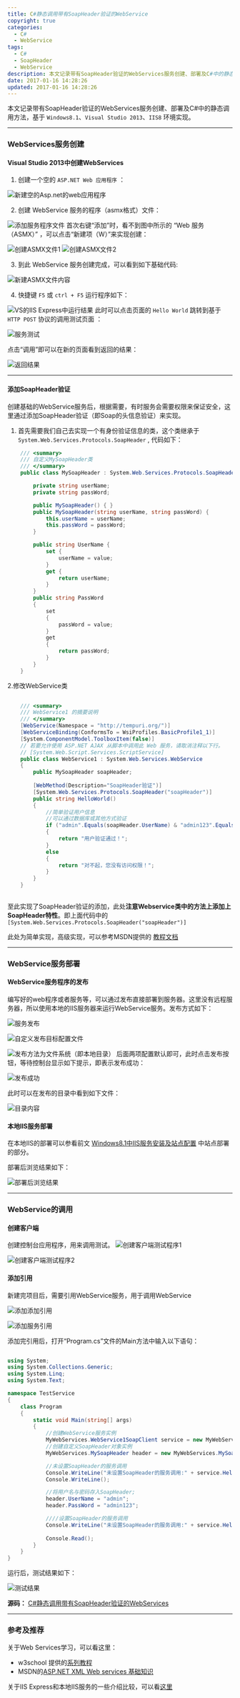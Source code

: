 ```yaml
---
title: C#静态调用带有SoapHeader验证的WebService
copyright: true
categories:
  - C#
  - WebService
tags:
  - C#
  - SoapHeader
  - WebService
description: 本文记录带有SoapHeader验证的WebServices服务创建、部署及C#中的静态调用方法。
date: 2017-01-16 14:28:26
updated: 2017-01-16 14:28:26
---
```



本文记录带有SoapHeader验证的WebServices服务创建、部署及C#中的静态调用方法，基于 `Windows8.1`、`Visual Studio 2013`、`IIS8` 环境实现。

----------


### **WebServices服务创建**

#### **Visual Studio 2013中创建WebServices**
1. 创建一个空的 `ASP.NET Web 应用程序` ：

![新建空的Asp.net的web应用程序](http://img.blog.csdn.net/20170115154108472?watermark/2/text/aHR0cDovL2Jsb2cuY3Nkbi5uZXQvdTAxMjk5NTk2NA==/font/5a6L5L2T/fontsize/400/fill/I0JBQkFCMA==/dissolve/70/gravity/SouthEast)

2. 创建 WebService 服务的程序（asmx格式）文件：

![添加服务程序文件](http://img.blog.csdn.net/20170115154211968?watermark/2/text/aHR0cDovL2Jsb2cuY3Nkbi5uZXQvdTAxMjk5NTk2NA==/font/5a6L5L2T/fontsize/400/fill/I0JBQkFCMA==/dissolve/70/gravity/SouthEast)
首次右键“添加”时，看不到图中所示的 “Web 服务（ASMX）” ，可以点击“新建项（W）”来实现创建：

![创建ASMX文件1](http://img.blog.csdn.net/20170115154501159?watermark/2/text/aHR0cDovL2Jsb2cuY3Nkbi5uZXQvdTAxMjk5NTk2NA==/font/5a6L5L2T/fontsize/400/fill/I0JBQkFCMA==/dissolve/70/gravity/SouthEast)
![创建ASMX文件2](http://img.blog.csdn.net/20170115154519987?watermark/2/text/aHR0cDovL2Jsb2cuY3Nkbi5uZXQvdTAxMjk5NTk2NA==/font/5a6L5L2T/fontsize/400/fill/I0JBQkFCMA==/dissolve/70/gravity/SouthEast)

3. 到此 WebService 服务创建完成，可以看到如下基础代码:

![新建ASMX文件内容](http://img.blog.csdn.net/20170115154640067?watermark/2/text/aHR0cDovL2Jsb2cuY3Nkbi5uZXQvdTAxMjk5NTk2NA==/font/5a6L5L2T/fontsize/400/fill/I0JBQkFCMA==/dissolve/70/gravity/SouthEast)

4. 快捷键 `F5` 或 `ctrl + F5` 运行程序如下：

![VS的IIS Express中运行结果](http://img.blog.csdn.net/20170115154918540?watermark/2/text/aHR0cDovL2Jsb2cuY3Nkbi5uZXQvdTAxMjk5NTk2NA==/font/5a6L5L2T/fontsize/400/fill/I0JBQkFCMA==/dissolve/70/gravity/SouthEast)
此时可以点击页面的 `Hello World` 跳转到基于 `HTTP POST` 协议的调用测试页面 ：

![服务测试](http://img.blog.csdn.net/20170115155438119?watermark/2/text/aHR0cDovL2Jsb2cuY3Nkbi5uZXQvdTAxMjk5NTk2NA==/font/5a6L5L2T/fontsize/400/fill/I0JBQkFCMA==/dissolve/70/gravity/SouthEast)

点击“调用”即可以在新的页面看到返回的结果：

![返回结果](http://img.blog.csdn.net/20170115155624292?watermark/2/text/aHR0cDovL2Jsb2cuY3Nkbi5uZXQvdTAxMjk5NTk2NA==/font/5a6L5L2T/fontsize/400/fill/I0JBQkFCMA==/dissolve/70/gravity/SouthEast)


----------

#### 添加SoapHeader验证
创建基础的WebService服务后，根据需要，有时服务会需要权限来保证安全，这里通过添加SoapHeader验证（即Soap的头信息验证）来实现。
1. 首先需要我们自己去实现一个有身份验证信息的类，这个类继承于 `System.Web.Services.Protocols.SoapHeader` , 代码如下：

``` C#
    /// <summary>
    /// 自定义MySoapHeader类
    /// </summary>
    public class MySoapHeader : System.Web.Services.Protocols.SoapHeader {

        private string userName;
        private string passWord;

        public MySoapHeader() { }
        public MySoapHeader(string userName, string passWord) {
            this.userName = userName;
            this.passWord = passWord;
        }

        public string UserName {
            set {
                userName = value;
            }
            get {
                return userName;
            }
        }
        public string PassWord
        {
            set
            {
                passWord = value;
            }
            get
            {
                return passWord;
            }
        }
    }
```
 
2.修改WebService类

``` C#
	
	/// <summary>
    /// WebService1 的摘要说明
    /// </summary>
    [WebService(Namespace = "http://tempuri.org/")]
    [WebServiceBinding(ConformsTo = WsiProfiles.BasicProfile1_1)]
    [System.ComponentModel.ToolboxItem(false)]
    // 若要允许使用 ASP.NET AJAX 从脚本中调用此 Web 服务，请取消注释以下行。 
    // [System.Web.Script.Services.ScriptService]
    public class WebService1 : System.Web.Services.WebService
    {
        public MySoapHeader soapHeader;
        
        [WebMethod(Description="SoapHeader验证")]
        [System.Web.Services.Protocols.SoapHeader("soapHeader")]
        public string HelloWorld()
        {
            //简单验证用户信息
            //可以通过数据库或其他方式验证
            if ("admin".Equals(soapHeader.UserName) & "admin123".Equals(soapHeader.PassWord))
            {
                return "用户验证通过！";
            }
            else
            {
                return "对不起，您没有访问权限！";
            }
        }
    }
	
```

至此实现了SoapHeader验证的添加，此处**注意Webservice类中的方法上添加上SoapHeader特性**。即上面代码中的`[System.Web.Services.Protocols.SoapHeader("soapHeader")]`

此处为简单实现，高级实现，可以参考MSDN提供的 [教程文档](https://msdn.microsoft.com/zh-cn/library/9z52by6a%28v=vs.100%29.aspx)


----------


### **WebService服务部署**

#### **WebService服务程序的发布**
编写好的web程序或者服务等，可以通过发布直接部署到服务器。这里没有远程服务器，所以使用本地的IIS服务器来运行WebService服务。发布方式如下：

![服务发布](http://img.blog.csdn.net/20170115181940045?watermark/2/text/aHR0cDovL2Jsb2cuY3Nkbi5uZXQvdTAxMjk5NTk2NA==/font/5a6L5L2T/fontsize/400/fill/I0JBQkFCMA==/dissolve/70/gravity/SouthEast)

![自定义发布目标配置文件](http://img.blog.csdn.net/20170115182010921?watermark/2/text/aHR0cDovL2Jsb2cuY3Nkbi5uZXQvdTAxMjk5NTk2NA==/font/5a6L5L2T/fontsize/400/fill/I0JBQkFCMA==/dissolve/70/gravity/SouthEast)

![发布方法为文件系统（即本地目录）](http://img.blog.csdn.net/20170115182110952?watermark/2/text/aHR0cDovL2Jsb2cuY3Nkbi5uZXQvdTAxMjk5NTk2NA==/font/5a6L5L2T/fontsize/400/fill/I0JBQkFCMA==/dissolve/70/gravity/SouthEast)
后面两项配置默认即可，此时点击发布按钮，等待控制台显示如下提示，即表示发布成功：

![发布成功](http://img.blog.csdn.net/20170115182839612?watermark/2/text/aHR0cDovL2Jsb2cuY3Nkbi5uZXQvdTAxMjk5NTk2NA==/font/5a6L5L2T/fontsize/400/fill/I0JBQkFCMA==/dissolve/70/gravity/SouthEast)

此时可以在发布的目录中看到如下文件：

![目录内容](http://img.blog.csdn.net/20170115183003465?watermark/2/text/aHR0cDovL2Jsb2cuY3Nkbi5uZXQvdTAxMjk5NTk2NA==/font/5a6L5L2T/fontsize/400/fill/I0JBQkFCMA==/dissolve/70/gravity/SouthEast)

#### **本地IIS服务部署**
在本地IIS的部署可以参看前文 [Windows8.1中IIS服务安装及站点配置](http://blog.csdn.net/u012995964/article/details/54375074) 中站点部署的部分。

部署后浏览结果如下：

![部署后浏览结果](http://img.blog.csdn.net/20170115224443965?watermark/2/text/aHR0cDovL2Jsb2cuY3Nkbi5uZXQvdTAxMjk5NTk2NA==/font/5a6L5L2T/fontsize/400/fill/I0JBQkFCMA==/dissolve/70/gravity/SouthEast)

----------

### **WebService的调用**

#### **创建客户端**
创建控制台应用程序，用来调用测试。
![创建客户端测试程序1](http://img.blog.csdn.net/20170115195741684?watermark/2/text/aHR0cDovL2Jsb2cuY3Nkbi5uZXQvdTAxMjk5NTk2NA==/font/5a6L5L2T/fontsize/400/fill/I0JBQkFCMA==/dissolve/70/gravity/SouthEast)

![创建客户端测试程序2](http://img.blog.csdn.net/20170115195758809?watermark/2/text/aHR0cDovL2Jsb2cuY3Nkbi5uZXQvdTAxMjk5NTk2NA==/font/5a6L5L2T/fontsize/400/fill/I0JBQkFCMA==/dissolve/70/gravity/SouthEast)

#### **添加引用**
新建完项目后，需要引用WebService服务，用于调用WebService

![添加添加引用](http://img.blog.csdn.net/20170115223203724?watermark/2/text/aHR0cDovL2Jsb2cuY3Nkbi5uZXQvdTAxMjk5NTk2NA==/font/5a6L5L2T/fontsize/400/fill/I0JBQkFCMA==/dissolve/70/gravity/SouthEast)

![添加服务引用](http://img.blog.csdn.net/20170115223313599?watermark/2/text/aHR0cDovL2Jsb2cuY3Nkbi5uZXQvdTAxMjk5NTk2NA==/font/5a6L5L2T/fontsize/400/fill/I0JBQkFCMA==/dissolve/70/gravity/SouthEast)

添加完引用后，打开“Program.cs”文件的Main方法中输入以下语句：

``` C#

using System;
using System.Collections.Generic;
using System.Linq;
using System.Text;

namespace TestService
{
    class Program
    {
        static void Main(string[] args)
        {
			//创建WebService服务实例		
            MyWebServices.WebService1SoapClient service = new MyWebServices.WebService1SoapClient();
			//创建自定义SoapHeader对象实例
            MyWebServices.MySoapHeader header = new MyWebServices.MySoapHeader();

            //未设置SoapHeader的服务调用
            Console.WriteLine("未设置SoapHeader的服务调用:" + service.HelloWorld(header));
            Console.WriteLine();

            //将用户名与密码存入SoapHeader;
            header.UserName = "admin";
            header.PassWord = "admin123";

            ////设置SoapHeader的服务调用
            Console.WriteLine("未设置SoapHeader的服务调用:" + service.HelloWorld(header));
            
			Console.Read();
        }
    }
}

```

运行后，测试结果如下：

![测试结果](http://img.blog.csdn.net/20170115223549226?watermark/2/text/aHR0cDovL2Jsb2cuY3Nkbi5uZXQvdTAxMjk5NTk2NA==/font/5a6L5L2T/fontsize/400/fill/I0JBQkFCMA==/dissolve/70/gravity/SouthEast)


**源码：** [C#静态调用带有SoapHeader验证的WebServices](http://download.csdn.net/detail/u012995964/9738700)

----------


### **参考及推荐**
关于Web Services学习，可以看这里：

 - w3school 提供的[系列教程](http://www.w3school.com.cn/ws.asp) 
 - MSDN的[ASP.NET XML Web services 基础知识](https://msdn.microsoft.com/zh-cn/library/a7xexaft%28v=vs.100%29.aspx)

关于IIS Express和本地IIS服务的一些介绍比较，可以看[这里](https://msdn.microsoft.com/zh-cn/library/58wxa9w5%28v=vs.120%29.aspx)































































































































































































































































































































































































































































































































































































































































































































































































































































































































































































































































































































































































































































































































